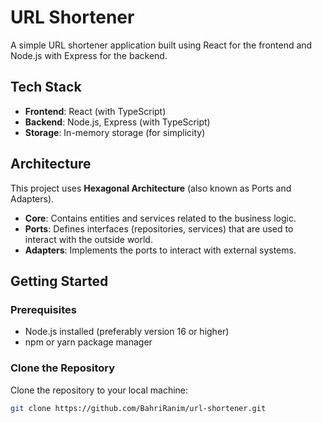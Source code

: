 # URL Shortener

A simple URL shortener application built using React for the frontend and Node.js with Express for the backend.


## Tech Stack

- **Frontend**: React (with TypeScript)
- **Backend**: Node.js, Express (with TypeScript)
- **Storage**: In-memory storage (for simplicity)


## Architecture

This project uses **Hexagonal Architecture** (also known as Ports and Adapters). 
- **Core**: Contains entities and services related to the business logic.
- **Ports**: Defines interfaces (repositories, services) that are used to interact with the outside world.
- **Adapters**: Implements the ports to interact with external systems.

## Getting Started

### Prerequisites

- Node.js installed (preferably version 16 or higher)
- npm or yarn package manager

### Clone the Repository

Clone the repository to your local machine:

```bash
git clone https://github.com/BahriRanim/url-shortener.git






